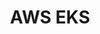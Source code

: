 ---
title: AWS EKS
description: Instructions for installing keptn on AWS EKS.
weight: 10
keywords: [kubernetes, install]
aliases:
icon: kubernetes
---